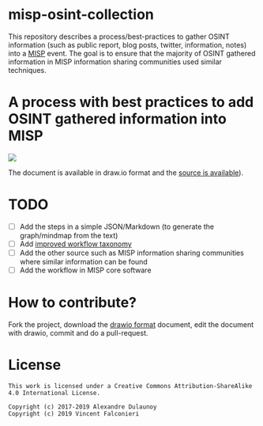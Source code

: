 # misp-osint-collection

This repository describes a process/best-practices to gather OSINT information (such as public report, blog posts, twitter, information, notes) into a [MISP](https://www.misp-project.org) event. The goal is to ensure that the majority of OSINT gathered information in MISP information sharing communities used similar techniques.

# A process with best practices to add OSINT gathered information into MISP

![](https://raw.githubusercontent.com/adulau/misp-osint-collection/master/version-2/OSINT_MISP_almostcomplete.pdf.png)


The document is available in draw.io format and the [source is available](https://github.com/adulau/misp-osint-collection/blob/master/version-2/OSINT_MISP_almostcomplete.xml)).

# TODO

- [ ] Add the steps in a simple JSON/Markdown (to generate the graph/mindmap from the text)
- [ ] Add [improved workflow taxonomy](https://www.misp-project.org/taxonomies.html#_workflow)
- [ ] Add the other source such as MISP information sharing communities where similar information can be found
- [ ] Add the workflow in MISP core software

# How to contribute?

Fork the project, download the [drawio format](https://github.com/adulau/misp-osint-collection/blob/master/version-2/OSINT_MISP_almostcomplete.xml) document, edit the document with drawio, commit and do a pull-request.

# License

~~~
This work is licensed under a Creative Commons Attribution-ShareAlike 4.0 International License.

Copyright (c) 2017-2019 Alexandre Dulaunoy
Copyright (c) 2019 Vincent Falconieri
~~~


